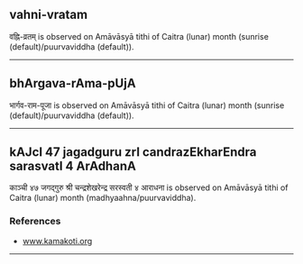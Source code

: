 ## vahni-vratam
वह्नि-व्रतम् is observed on Amāvāsyā tithi of Caitra (lunar) month (sunrise (default)/puurvaviddha (default)).



---
## bhArgava-rAma-pUjA
भार्गव-राम-पूजा is observed on Amāvāsyā tithi of Caitra (lunar) month (sunrise (default)/puurvaviddha (default)).



---
## kAJcI 47 jagadguru zrI candrazEkharEndra sarasvatI 4 ArAdhanA
काञ्ची ४७ जगद्गुरु श्री चन्द्रशेखरेन्द्र सरस्वती ४ आराधना is observed on Amāvāsyā tithi of Caitra (lunar) month (madhyaahna/puurvaviddha).


### References
* www.kamakoti.org


---
